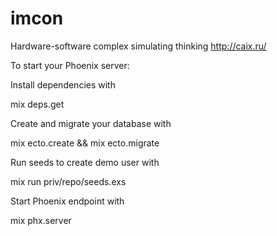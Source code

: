 # imcon

Hardware-software complex simulating thinking http://caix.ru/

To start your Phoenix server:

Install dependencies with

mix deps.get

Create and migrate your database with

mix ecto.create && mix ecto.migrate

Run seeds to create demo user with

mix run priv/repo/seeds.exs

Start Phoenix endpoint with

mix phx.server